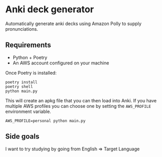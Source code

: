 # Anki deck generator


Automatically generate anki decks using Amazon Polly to supply pronunciations.


## Requirements

* Python + Poetry
* An AWS account configured on your machine

Once Poetry is installed:

    poetry install
    poetry shell
    python main.py

This will create an apkg file that you can then load into Anki. If you have multiple AWS profiles you can choose one by setting the 
`AWS_PROFILE` environment variable.

    AWS_PROFILE=personal python main.py

## Side goals

I want to try studying by going from English => Target Language


